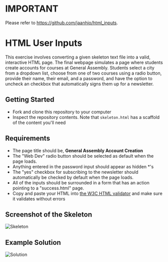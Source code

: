 # IMPORTANT
Please refer to https://github.com/jaanhio/html_inputs.

# HTML User Inputs

This exercise involves converting a given skeleton text file into a valid, interactive HTML page. The final webpage simulates a page where students create accounts for courses at General Assembly. Students select a city from a dropdown list, choose from one of two courses using a radio button, provide their name, their email, and a password, and have the option to uncheck an checkbox that automatically signs them up for a newsletter.

## Getting Started
* Fork and clone this repository to your computer
* Inspect the repository contents. Note that `skeleton.html` has a scaffold of the content you'll need

## Requirements
* The page title should be, **General Assembly Account Creation**
* The "Web Dev" radio button should be selected as default when the page loads.
* Anything entered in the password input should appear as hidden *'s
* The "yes" checkbox for subscribing to the newsletter should automatically be checked by default when the page loads.
* All of the inputs should be surrounded in a form that has an action pointing to a "success.html" page.
* Copy and paste your HTML into [the W3C HTML validator](https://validator.w3.org/#validate_by_input) and make sure it validates without errors

## Screenshot of the Skeleton

![Skeleton](skeleton.png)

## Example Solution

![Solution](solution.png)
